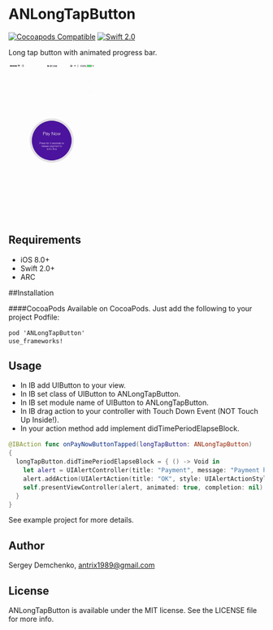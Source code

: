 ANLongTapButton
========================

[![Cocoapods Compatible](https://img.shields.io/cocoapods/v/ANLongTapButton.svg?style=flat)](http://cocoadocs.org/docsets/ANLongTapButton)
[![Swift 2.0](https://img.shields.io/badge/Swift-2.0-orange.svg?style=flat)](https://developer.apple.com/swift/)

Long tap button with animated progress bar.

<img src="Screenshots/example01.gif" width="170">

## Requirements
- iOS 8.0+
- Swift 2.0+
- ARC

##Installation

####CocoaPods
Available on CocoaPods. Just add the following to your project Podfile:
```
pod 'ANLongTapButton'
use_frameworks!
```

## Usage

- In IB add UIButton to your view.
- In IB set class of UIButton to ANLongTapButton.
- In IB set module name of UIButton to ANLongTapButton.
- In IB drag action to your controller with Touch Down Event (NOT Touch Up Inside!).
- In your action method add implement didTimePeriodElapseBlock.

```swift
@IBAction func onPayNowButtonTapped(longTapButton: ANLongTapButton)
{
  longTapButton.didTimePeriodElapseBlock = { () -> Void in
    let alert = UIAlertController(title: "Payment", message: "Payment has been made.", preferredStyle:   UIAlertControllerStyle.Alert)
    alert.addAction(UIAlertAction(title: "OK", style: UIAlertActionStyle.Default, handler: nil))
    self.presentViewController(alert, animated: true, completion: nil)
  }
}

```

See example project for more details.

## Author

Sergey Demchenko, antrix1989@gmail.com

## License

ANLongTapButton is available under the MIT license. See the LICENSE file for more info.
